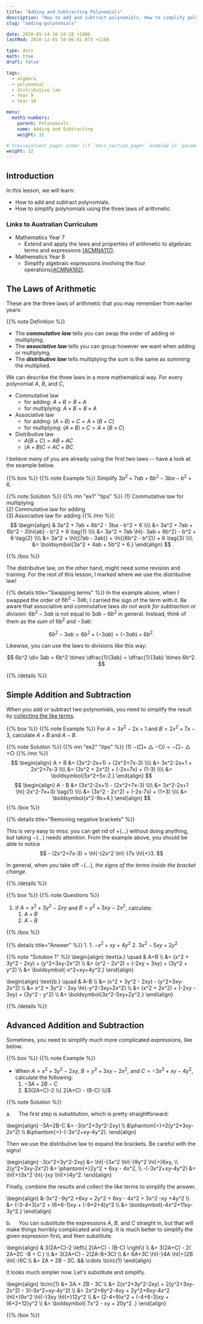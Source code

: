 ```yaml
---
title: "Adding and Subtracting Polynomials"
description: "How to add and subtract polynomials. How to simplify polynomials using the three laws of arithmetic."
slug: "adding-polynomials"

date: 2020-05-14 16:24:18 +1000
lastMod: 2020-12-05 10:06:41.073 +1100

type: docs
math: true
draft: false

tags:
  - algebra
  - polynomial
  - distributive law
  - Year 9
  - Year 10

menu:
  math1-numbers:
    parent: Polynomials
    name: Adding and Subtracting
    weight: 12

# Previous/next pager order (if `docs_section_pager` enabled in `params.toml`)
weight: 12
---
```


## Introduction

In this lesson, we will learn:
  - How to add and subtract polynomials.
  - How to simplify polynomials using the three laws of arithmetic.

### Links to Australian Curriculum

  - Mathematics Year 7
    - Extend and apply the laws and properties of arithmetic to algebraic terms and expressions [(ACMNA117)](https://www.australiancurriculum.edu.au/f-10-curriculum/mathematics/?strand=Number+and+Algebra&strand=Measurement+and+Geometry&strand=Statistics+and+Probability&capability=ignore&priority=ignore&year=11758&elaborations=true&cd=ACMNA177&searchTerm=ACMNA177#dimension-content).
  - Mathematics Year 8
    - Simplify algebraic expressions involving the four operations[(ACMNA192)](https://www.australiancurriculum.edu.au/f-10-curriculum/mathematics/?strand=Number+and+Algebra&strand=Measurement+and+Geometry&strand=Statistics+and+Probability&capability=ignore&priority=ignore&year=11759&elaborations=true&cd=ACMNA192&searchTerm=ACMNA192#dimension-content).

## The Laws of Arithmetic

These are the three laws of arithmetic that you may remember from earlier years:

{{% note Definition %}}
- The ***commutative law*** tells you can swap the order of adding or multiplying.
- The ***associative law*** tells you can group however we want when adding or multiplying.
- The ***distributive law*** tells multiplying the sum is the same as summing the multiplied.

We can describe the three laws in a more mathematical way. For every polynomial $A$, $B$, and $C$,

- Commutative law
    - for adding: $A+B=B+A$
    - for multiplying: $A\times B=B\times A$
- Associative law
    - for adding: $(A+B)+C=A+(B+C)$
    - for multiplying: $(A\times B)\times C = A\times (B\times C)$
- Distributive law
    - $A(B+C)=AB+AC$
    - $(A+B)C=AC+BC$

I believe many of you are already using the first two laws -- have a look at the example below.

{{% box %}}
{{% note Example %}}
Simplify $3a^2 + 7ab + 6b^2 - 3ba - b^2 + 6$.

{{% note Solution %}}
{{% mn "ex1" "tips" %}}
$(1)$ Commutative law for multiplying<br>
$(2)$ Commutative law for adding<br>
$(3)$ Associative law for adding
{{% /mn %}}
$$
\begin{align}
  & 3a^2 + 7ab + 6b^2 - 3ba - b^2 + 6 \\\\
  &= 3a^2 + 7ab + 6b^2 - 3\hl{ab} - b^2 + 6 \tag{1} \\\\
  &= 3a^2 + 7ab \hl{- 3ab + 6b^2} - b^2 + 6 \tag{2} \\\\
  &= 3a^2 + \hl{(7ab - 3ab)} + \hl{(6b^2 - b^2)} + 6 \tag{3} \\\\
  &= \boldsymbol{3a^2 + 4ab + 5b^2 + 6.}
\end{align}
$$

{{% /box %}}

The distributive law, on the other hand, might need some revision and training. For the rest of this lesson, I marked where we use the distributive law!

{{% details title="Swapping terms" %}}
In the example above, when I swapped the order of $6b^2 - 3ab$, I carried the sign of the term with it. Be aware that associative and commutative laws *do not work for subtraction or division*: $6b^2 - 3ab$ is not equal to $3ab - 6b^2$ in general. Instead, think of them as the *sum* of $6b^2$ and $-3ab$:

$$ 6b^2 - 3ab = 6b^2 + (-3ab) = (-3ab) + 6b^2. $$

Likewise, you can use the laws to divisions like this way:

$$ 6b^2 \div 3ab = 6b^2 \times \dfrac{1}{3ab} = \dfrac{1}{3ab} \times 6b^2. $$

{{% /details %}}

## Simple Addition and Subtraction

When you add or subtract two polynomials, you need to simplify the result by [collecting the like terms](../terms-and-polynomials#like-terms).

{{% box %}}
{{% note Example %}}
For $A=3x^2-2x+1$ and $B=2x^2+7x-3$, calculate $A+B$ and $A-B$.

{{% note Solution %}}
{{% mn "ex2" "tips" %}}
$(1)$ $- (\Box + \bigtriangleup - \bigcirc) = - \Box - \bigtriangleup + \bigcirc$
{{% /mn %}}
$$
\begin{align}
  A + B &= (3x^2-2x+1) + (2x^2+7x-3) \\\\
  &= 3x^2-2x+1 + 2x^2+7x-3 \\\\
  &= (3x^2 + 2x^2) + (-2x+7x) + (1-3) \\\\
  &= \boldsymbol{5x^2+5x-2.}
\end{align}
$$
$$
\begin{align}
  A - B &= (3x^2-2x+1) - (2x^2+7x-3) \\\\
  &= 3x^2-2x+1 \hl{-2x^2-7x+3} \tag{1} \\\\
  &= (3x^2 - 2x^2) + (-2x-7x) + (1+3) \\\\
  &= \boldsymbol{x^2-9x+4.}
\end{align}
$$
{{% /box %}}

{{% details title="Removing negative brackets" %}}

This is very easy to miss: you can get rid of $+(...)$ without doing anything, but taking $-(...)$ needs attention. From the example above, you should be able to notice
$$ - (2x^2+7x-3) = \hl{-}2x^2 \hl{-}7x \hl{+}3. $$

In general, when you take off $-(...)$, *the signs of the terms inside the bracket change*.

{{% /details %}}

{{% box %}}
{{% note Questions %}}
1. If $A=x^2 + 3y^2 - 2xy$ and $B=y^2+3xy-2x^2$, calculate:
    1. $A+B$
    2. $A-B$

{{% /box %}}

{{% details title="Answer" %}}
1. 
    1. $-x^2 + xy + 4y^2$
    2. $3x^2 - 5xy + 2y^2$

{{% note "Solution 1" %}}
\begin{align}
\text{a.} \quad & A+B \\\\
  &= (x^2 + 3y^2 - 2xy) + (y^2+3xy-2x^2) \\\\
  &= (x^2 - 2x^2) + (-2xy + 3xy) + (3y^2 + y^2) \\\\
  &= \boldsymbol{-x^2+xy+4y^2.}
\end{align}

\begin{align}
\text{b.} \quad & A-B \\\\
  &= (x^2 + 3y^2 - 2xy) - (y^2+3xy-2x^2) \\\\
  &= x^2 + 3y^2 - 2xy \hl{-y^2-3xy+2x^2} \\\\
  &= (x^2 + 2x^2) + (-2xy - 3xy) + (3y^2 - y^2) \\\\
  &= \boldsymbol{3x^2-5xy+2y^2.}
\end{align}

{{% /details %}}

## Advanced Addition and Subtraction

Sometimes, you need to simplify much more complicated expressions, like below.

{{% box %}}
{{% note Example %}}
- When $A=x^2+3y^2-2xy$, $B=y^2+3xy-2x^2$, and $C=-3x^2+xy-4y^2$, calculate the following:
    1. $-3A+2B-C$
    2. $3(2A+C)-2 \\{ 2(A+C) - (B-C) \\}$

{{% note Solution %}}

$\text{a.} \quad$ The first step is substitution, which is pretty straightforward:

\begin{align}
  -3A+2B-C
  &= -3(x^2+3y^2-2xy) \\\\
  &\phantom{=}+2(y^2+3xy-2x^2) \\\\
  &\phantom{=}-(-3x^2+xy-4y^2).
\end{align}

Then we use the distributive law to expand the brackets. Be careful with the signs!

\begin{align}
  -3(x^2+3y^2-2xy) &= \hl{-}3x^2 \hl{-}9y^2 \hl{+}6xy, \\\\
  2(y^2+3xy-2x^2) &= \phantom{+}2y^2 + 6xy - 4x^2, \\\\
  -(-3x^2+xy-4y^2) &= \hl{+}3x^2 \hl{-}xy \hl{+}4y^2.
\end{align}

Finally, combine the results and collect the like terms to simplify the answer.

\begin{align}
  &-3x^2 -9y^2 +6xy + 2y^2 + 6xy - 4x^2 + 3x^2 -xy +4y^2 \\\\
  &= (-3-4+3)x^2 + (6+6-1)xy + (-9+2+4)y^2 \\\\
  &= \boldsymbol{-4x^2+11xy-3y^2.}
\end{align}

$\text{b.} \quad$ You can substitute the expressions $A$, $B$, and $C$ straight in, but that will make things horribly complicated and long. It is much better to simplify the given expression first, and then substitute.

\begin{align}
  & 3(2A+C)-2 \left\\{ 2(A+C) - (B-C) \right\\} \\\\
  &= 3(2A+C) - 2( 2A+2C -B + C ) \\\\
  &= 3(2A+C) - 2(2A-B+3C) \\\\
  &= 6A+3C \hl{-}4A \hl{+}2B \hl{-}6C \\\\
  &= 2A + 2B - 3C. && \cdots \tcirc{1}
\end{align}

It looks much simpler now. Let's substitute and simplify.

\begin{align}
  \tcirc{1} &= 2A + 2B - 3C \\\\
  &= 2(x^2+3y^2-2xy) + 2(y^2+3xy-2x^2) - 3(-3x^2+xy-4y^2) \\\\
  &= 2x^2+6y^2-4xy + 2y^2+6xy-4x^2 \hl{+}9x^2 \hl{-}3xy \hl{+}12y^2 \\\\
  &= (2-4+9)x^2 + (-4+6-3)xy + (6+2+12)y^2 \\\\
  &= \boldsymbol{ 7x^2 - xy + 20y^2 .}
\end{align}

{{% /box %}}
